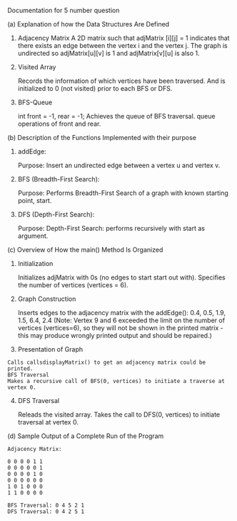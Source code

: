 Documentation for 5 number question

(a) Explanation of how the Data Structures Are Defined

1. Adjacency Matrix
   A 2D matrix such that adjMatrix [i][j] = 1 indicates that there exists an edge between the vertex i and the vertex j.
   The graph is undirected so adjMatrix[u][v] is 1 and adjMatrix[v][u] is also 1.

2. Visited Array

   Records the information of which vertices have been traversed.
   And is initialized to 0 (not visited) prior to each BFS or DFS.

3. BFS-Queue

   int front = -1, rear = -1;
   Achieves the queue of BFS traversal.
   queue operations of front and rear.

(b) Description of the Functions Implemented with their purpose

1. addEdge:

   Purpose: Insert an undirected edge between a vertex u and vertex v.

2. BFS (Breadth-First Search):

   Purpose: Performs Breadth-First Search of a graph with known starting point, start.

3. DFS (Depth-First Search):

   Purpose: Depth-First Search: performs recursively with start as argument.


(c) Overview of How the main() Method Is Organized

 1.  Initialization

     Initializes adjMatrix with 0s (no edges to start start out with).
     Specifies the number of vertices (vertices = 6).

 2.  Graph Construction

     Inserts edges to the adjacency matrix with the addEdge():
     0.4, 0.5, 1.9, 1.5, 6.4, 2.4
     (Note: Vertex 9 and 6 exceeded the limit on the number of vertices (vertices=6), so they will not be shown in the printed matrix - this may produce wrongly printed output and should be repaired.)

 3.  Presentation of Graph

    Calls callsdisplayMatrix() to get an adjacency matrix could be printed.
    BFS Traversal
    Makes a recursive call of BFS(0, vertices) to initiate a traverse at vertex 0.

 4.  DFS Traversal

     Releads the visited array.
     Takes the call to DFS(0, vertices) to initiate traversal at vertex 0.

(d) Sample Output of a Complete Run of the Program 

    Adjacency Matrix:

    0 0 0 0 1 1
    0 0 0 0 0 1
    0 0 0 0 1 0
    0 0 0 0 0 0
    1 0 1 0 0 0
    1 1 0 0 0 0

    BFS Traversal: 0 4 5 2 1
    DFS Traversal: 0 4 2 5 1
